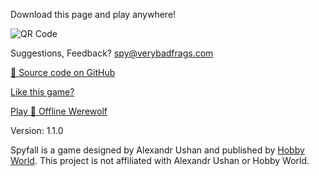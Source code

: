 Download this page and play anywhere!

![QR Code](https://spy.verybadfrags.com/qr.png)

Suggestions, Feedback? <spy@verybadfrags.com>

<a href="https://github.com/VeryBadFrags/offline-spy" target="_blank" rel="noopener noreferrer">🐙 Source code on GitHub</a>

<a href="https://www.buymeacoffee.com/verybadfrags" target="_blank" rel="noopener noreferrer">Like this game?</a>

[Play 🐺 Offline Werewolf](https://wolf.verybadfrags.com)

Version: 1.1.0

<div class="small">Spyfall is a game designed by Alexandr Ushan and published by <a href="https://hwint.ru/portfolio-item/spyfall/" target="_blank" rel="noopener noreferrer">Hobby World</a>. This project is not affiliated with Alexandr Ushan or Hobby World.</div>
